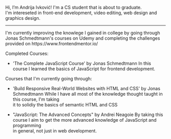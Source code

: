 Hi, I’m Andrija Ivković! I'm a CS student that is about to graduate.<br>
I'm intereseted in front-end development, video editing, web design and graphics design. <br>
<hr>
I'm currently improving the knowlege I gained in college by going through <br> 
Jonas Schmedtmann's courses on Udemy and completing the challenges <br>
provided on https://www.frontendmentor.io/

Completed Courses:

- 'The Complete JavaScript Course' by Jonas Schmedtmann
In this course I learned the basics of JavaScript for frontend development.

Courses that I'm currently going through:

- 'Build Responsive Real-World Websites with HTML and CSS' by Jonas Schmedtmann
While I have all most of the knowledge thought taught in this course, I'm taking <br>
it to solidiy the basics of semantic HTML and CSS

- "JavaScript: The Advanced Concepts" by Andrei Neagoie
By taking this course I aim to get the more advanced knowledge of JavaScript and programming <br>
in general, not just in web development.


<!---
andrijaivkovic/andrijaivkovic is a ✨ special ✨ repository because its `README.md` (this file) appears on your GitHub profile.
You can click the Preview link to take a look at your changes.
--->
